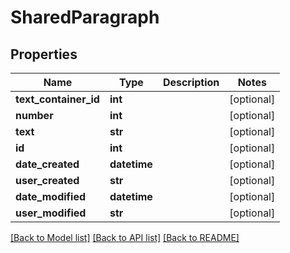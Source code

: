 # SharedParagraph

## Properties
Name | Type | Description | Notes
------------ | ------------- | ------------- | -------------
**text_container_id** | **int** |  | [optional] 
**number** | **int** |  | [optional] 
**text** | **str** |  | [optional] 
**id** | **int** |  | [optional] 
**date_created** | **datetime** |  | [optional] 
**user_created** | **str** |  | [optional] 
**date_modified** | **datetime** |  | [optional] 
**user_modified** | **str** |  | [optional] 

[[Back to Model list]](../README.md#documentation-for-models) [[Back to API list]](../README.md#documentation-for-api-endpoints) [[Back to README]](../README.md)


